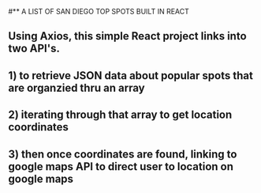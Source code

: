 #** A LIST OF SAN DIEGO TOP SPOTS BUILT IN REACT

## Using Axios, this simple React project links into two API's. 
## 1) to retrieve JSON data about popular spots that are organzied thru an array
## 2) iterating through that array to get location coordinates
## 3) then once coordinates are found, linking to google maps API to direct user to location on google maps

 